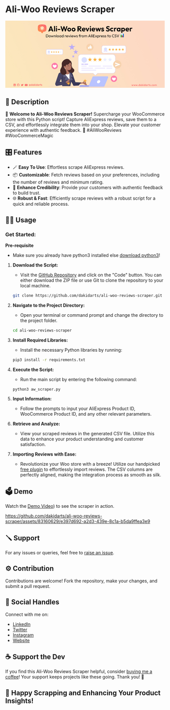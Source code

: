 # Ali-Woo Reviews Scraper

![Ali-Woo Reviews Scraper](assets/ali-woo-img.jpg)

## 📃 Description

🚀 **Welcome to Ali-Woo Reviews Scraper!** 
Supercharge your WooCommerce store with this Python script! Capture AliExpress reviews, save them to a CSV, and effortlessly integrate them into your shop. Elevate your customer experience with authentic feedback. 🌟 #AliWooReviews #WooCommerceMagic

## 🎛️ Features

- 🪄 **Easy To Use**: Effortless scrape AliExpress reviews.
- 📦 **Customizable**: Fetch reviews based on your preferences, including the number of reviews and minimum rating.
- 🎉 **Enhance Credibility**: Provide your customers with authentic feedback to build trust.
- 🌐 **Robust & Fast**: Efficiently scrape reviews with a robust script for a quick and reliable process.

## 👨‍💻 Usage

### Get Started:

**Pre-requisite** 
- Make sure you already have python3 installed else [download python3](https://www.python.org/downloads/)!

1. **Download the Script:**
    - Visit the [GitHub Repository](https://github.com/dakidarts/ali-woo-reviews-scraper) and click on the "Code" button. You can either download the ZIP file or use Git to clone the repository to your local machine.

    ```bash
    git clone https://github.com/dakidarts/ali-woo-reviews-scraper.git
    ```

2. **Navigate to the Project Directory:**
    - Open your terminal or command prompt and change the directory to the project folder.

    ```bash
    cd ali-woo-reviews-scraper
    ```

3. **Install Required Libraries:**
    - Install the necessary Python libraries by running:

    ```bash
    pip3 install -r requirements.txt
    ```

4. **Execute the Script:**
    - Run the main script by entering the following command:

    ```bash
    python3 aw_scraper.py
    ```

5. **Input Information:**
    - Follow the prompts to input your AliExpress Product ID, WooCommerce Product ID, and any other relevant parameters.

6. **Retrieve and Analyze:**
    - View your scraped reviews in the generated CSV file. Utilize this data to enhance your product understanding and customer satisfaction.
    
7. **Importing Reviews with Ease:**
    - Revolutionize your Woo store with a breeze! Utilize our handpicked [free plugin](https://en-ca.wordpress.org/plugins/customer-reviews-woocommerce/) to effortlessly import reviews. The CSV columns are perfectly aligned, making the integration process as smooth as silk.
    
## 🗳️ Demo

Watch the [Demo Video](https://www.youtube.com/watch?v=HtOowgYIEQ8)) to see the scraper in action.



https://github.com/dakidarts/ali-woo-reviews-scraper/assets/83160629/e397d692-a2d3-439e-8c1a-b5da9ffea3e9



## 🪛 Support

For any issues or queries, feel free to [raise an issue](https://github.com/dakidarts/ali-woo-reviews-scraper/issues).

## ⚙️ Contribution

Contributions are welcome! Fork the repository, make your changes, and submit a pull request.

## 🔗 Social Handles

Connect with me on:
- [LinkedIn](https://linkedin.com/in/dakidarts)
- [Twitter](https://twitter.com/dakidarts)
- [Instagram](https://instagram.com/dakidarts)
- [Website](https://dakidarts.com)

## ☕️ Support the Dev

If you find this Ali-Woo Reviews Scraper helpful, consider [buying me a coffee](https://www.buymeacoffee.com/dakidarts)!
Your support keeps projects like these going. Thank you! 🙌

## 🌟 Happy Scrapping and Enhancing Your Product Insights! 
